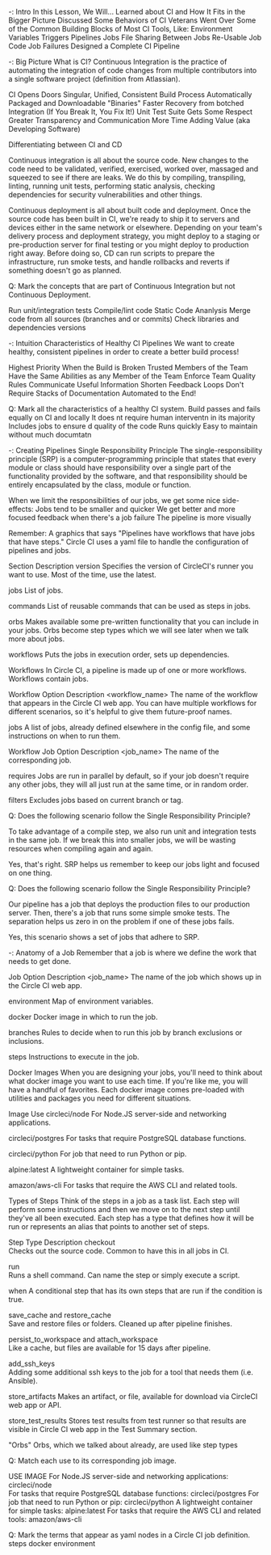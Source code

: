-: Intro
In this Lesson, We Will...
Learned about CI and How It Fits in the Bigger Picture
Discussed Some Behaviors of CI Veterans
Went Over Some of the Common Building Blocks of Most CI Tools, Like:
          Environment Variables
          Triggers
          Pipelines
          Jobs
          File Sharing Between Jobs
          Re-Usable Job Code
          Job Failures
Designed a Complete CI Pipeline

-: Big Picture
What is CI?
Continuous Integration is the practice of automating the integration of code changes from multiple contributors into a single software project (definition from Atlassian).

CI Opens Doors
Singular, Unified, Consistent Build Process
Automatically Packaged and Downloadable "Binaries"
Faster Recovery from botched Integration (If You Break It, You Fix It!)
Unit Test Suite Gets Some Respect
Greater Transparency and Communication
More Time Adding Value (aka Developing Software)

Differentiating between CI and CD

Continuous integration is all about the source code.
New changes to the code need to be validated, verified, exercised, worked over, massaged and squeezed to see if there are leaks. We do this by compiling, transpiling, linting, running unit tests, performing static analysis, checking dependencies for security vulnerabilities and other things.

Continuous deployment is all about built code and deployment.
Once the source code has been built in CI, we're ready to ship it to servers and devices either in the same network or elsewhere. Depending on your team's delivery process and deployment strategy, you might deploy to a staging or pre-production server for final testing or you might deploy to production right away. Before doing so, CD can run scripts to prepare the infrastructure, run smoke tests, and handle rollbacks and reverts if something doesn't go as planned.

Q: Mark the concepts that are part of Continuous Integration but not Continuous Deployment.

Run unit/integration tests
Compile/lint code
Static Code Ananlysis
Merge code from all sources (branches and or commits)
Check libraries and dependencies versions

-: Intuition
Characteristics of Healthy CI Pipelines
We want to create healthy, consistent pipelines in order to create a better build process!

Highest Priority When the Build is Broken
Trusted Members of the Team
Have the Same Abilities as any Member of the Team
Enforce Team Quality Rules
Communicate Useful Information
Shorten Feedback Loops
Don't Require Stacks of Documentation
Automated to the End!

Q: Mark all the characteristics of a healthy CI system.
Build passes and fails equally on CI and locally
It does nt require human interventn in its majority
Includes jobs to ensure d quality of the code
Runs quickly
Easy to maintain without much documtatn

-: Creating Pipelines
Single Responsibility Principle
The single-responsibility principle (SRP) is a computer-programming principle that states that every module or class should have responsibility over a single part of the functionality provided by the software, and that responsibility should be entirely encapsulated by the class, module or function.

When we limit the responsibilities of our jobs, we get some nice side-effects:
Jobs tend to be smaller and quicker
We get better and more focused feedback when there's a job failure
The pipeline is more visually 

Remember:
A graphics that says "Pipelines have workflows that have jobs that have steps."
Circle CI uses a yaml file to handle the configuration of pipelines and jobs.

Section	                    Description
version	                    Specifies the version of CircleCI's runner you want to use. Most of the time, use the latest.

jobs	                    List of jobs.

commands	          List of reusable commands that can be used as steps in jobs.

orbs	                    Makes available some pre-written functionality that you can include in your jobs. Orbs become step types which we 
will see later when we talk more about jobs.

workflows	                    Puts the jobs in execution order, sets up dependencies.

Workflows
In Circle CI, a pipeline is made up of one or more workflows. Workflows contain jobs.

Workflow Option	                    Description
<workflow_name>	                    The name of the workflow that appears in the Circle CI web app. You can have multiple workflows for different scenarios, so it's helpful to give them future-proof names.

jobs	                                                  A list of jobs,  already defined elsewhere in the config file, and some instructions 
on when to run them.

Workflow Job Option	                    Description
<job_name>	                    The name of the corresponding job.

requires	                                        Jobs are run in parallel by default, so if your job doesn't require any other jobs, they will all just run at the same time, or in random order.

filters	                                        Excludes jobs based on current branch or tag.

Q: Does the following scenario follow the Single Responsibility Principle?

To take advantage of a compile step, we also run unit and integration tests in the same job. If we break this into smaller jobs, we will be wasting resources when compiling again and again.

Yes, that's right. SRP helps us remember to keep our jobs light and focused on one thing.

Q: Does the following scenario follow the Single Responsibility Principle?

Our pipeline has a job that deploys the production files to our production server. Then, there's a job that runs some simple smoke tests. The separation helps us zero in on the problem if one of these jobs fails.

Yes, this scenario shows a set of jobs that adhere to SRP.

-: Anatomy of a Job
Remember that a job is where we define the work that needs to get done.

Job Option	          Description
<job_name>	          The name of the job which shows up in the Circle CI web app.

environment	          Map of environment variables.

docker	                    Docker image in which to run the job.

branches	                    Rules to decide when to run this job by branch exclusions or inclusions.

steps	                    Instructions to execute in the job.

Docker Images
When you are designing your jobs, you'll need to think about what docker image you want to use each time. If you're like me, you will have a handful of favorites. Each docker image comes pre-loaded with utilities and packages you need for different situations.

Image	                              Use
circleci/node	          For Node.JS server-side and networking applications.

circleci/postgres	          For tasks that require PostgreSQL database functions.

circleci/python	          For job that need to run Python or pip.

alpine:latest	          A lightweight container for simple tasks.

amazon/aws-cli	          For tasks that require the AWS CLI and related tools.

Types of Steps
Think of the steps in a job as a task list. Each step will perform some instructions and then we move on to the next step until they've all been executed. Each step has a type that defines how it will be run or represents an alias that points to another set of steps.

Step Type	                              Description
checkout	                              
Checks out the source code. Common to have this in all jobs in CI.

run	                                        
Runs a shell command. Can name the step or simply execute a script.

when	                              A conditional step that has its own steps that are run if the condition is true.

save_cache and restore_cache	
Save and restore files or folders. Cleaned up after pipeline finishes.

persist_to_workspace and attach_workspace	
Like a cache, but files are available for 15 days after pipeline.

add_ssh_keys	
Adding some additional ssh keys to the job for a tool 
that needs them (i.e. Ansible).

store_artifacts	
Makes an artifact, or file, available for download via 
CircleCI web app or API.

store_test_results	Stores test results from test runner so 
that results are visible in Circle CI web app in the Test 
Summary section.

"Orbs"	Orbs, which we talked about already, are used 
like step types

Q: Match each use to its corresponding job image.

USE                                     IMAGE
For Node.JS server-side and networking applications:        circleci/node  
For tasks that require PostgreSQL database functions:       circleci/postgres
For job that need to run Python or pip:           circleci/python
A lightweight container for simple tasks:         alpine:latest
For tasks that require the AWS CLI and related tools:       amazon/aws-cli

Q: Mark the terms that appear as yaml nodes in a Circle CI job definition.
steps
docker
environment

